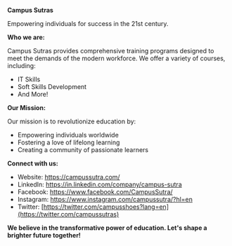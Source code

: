 **Campus Sutras**

Empowering individuals for success in the 21st century.

**Who we are:**

Campus Sutras provides comprehensive training programs designed to meet the demands of the modern workforce. We offer a variety of courses, including:

* IT Skills
* Soft Skills Development
* And More!

**Our Mission:**

Our mission is to revolutionize education by:

* Empowering individuals worldwide
* Fostering a love of lifelong learning
* Creating a community of passionate learners

**Connect with us:**

* Website: https://campussutra.com/
* LinkedIn: https://in.linkedin.com/company/campus-sutra
* Facebook: https://www.facebook.com/CampusSutra/
* Instagram: https://www.instagram.com/campussutra/?hl=en
* Twitter: [https://twitter.com/campusshoes?lang=en](https://twitter.com/campussutras)

**We believe in the transformative power of education. Let's shape a brighter future together!**
